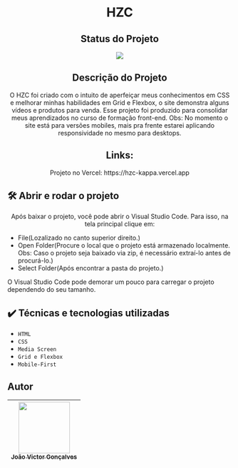<h1 align="center">HZC</h1>

<h2 align="center">Status do Projeto</h2>

<p align="center">
<img src="https://img.shields.io/badge/STATUS-FINALIZADO-green">
</p>

<h2 align="center">Descrição do Projeto</h2>

<p align="center">O HZC foi criado com o intuito de aperfeiçar meus conhecimentos em CSS e melhorar minhas habilidades em Grid e Flexbox, o site demonstra alguns vídeos e produtos para venda. Esse projeto foi produzido para consolidar meus aprendizados no curso de formação front-end. Obs: No momento o site está para versões mobiles, mais pra frente estarei aplicando responsividade no mesmo para desktops.</p>

<h2 align="center">Links:</h2>

<p align="center">Projeto no Vercel: https://hzc-kappa.vercel.app</p>

## 🛠️ Abrir e rodar o projeto

<p align="center">Após baixar o projeto, você pode abrir o Visual Studio Code. Para isso, na tela principal clique em:</p>
<ul>
  <li>File(Lozalizado no canto superior direito.)</li>
  <li>Open Folder(Procure o local que o projeto está armazenado localmente. Obs: Caso o projeto seja baixado via zip, é necessário extraí-lo antes de procurá-lo.)</li>
  <li>Select Folder(Após encontrar a pasta do projeto.)</li>
</ul>
<p>O Visual Studio Code pode demorar um pouco para carregar o projeto dependendo do seu tamanho.</p>

## ✔️ Técnicas e tecnologias utilizadas

- ``HTML``
- ``CSS``
- ``Media Screen``
- ``Grid e Flexbox``
- ``Mobile-First``

## Autor

| [<img src="https://avatars.githubusercontent.com/jvictorgs" width=115><br><sub>João Victor Gonçalves</sub>](https://github.com/jvictorgs) |
| :---: |


